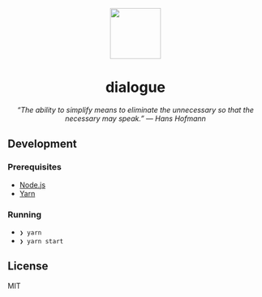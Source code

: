 <div align="center">
  <p>
    <img src="https://user-images.githubusercontent.com/11808903/51483989-af04b080-1d9a-11e9-8114-7562db6b1c9c.png" width="100"/>
  </p>

  <h1>dialogue</h1>

<i>“The ability to simplify means to eliminate the unnecessary so that the necessary may speak.” — Hans Hofmann</i>

</div>

## Development

### Prerequisites

- [Node.js](https://nodejs.org/en)
- [Yarn](https://yarnpkg.com/en/)

### Running

- `❯ yarn`
- `❯ yarn start`

## License

MIT
